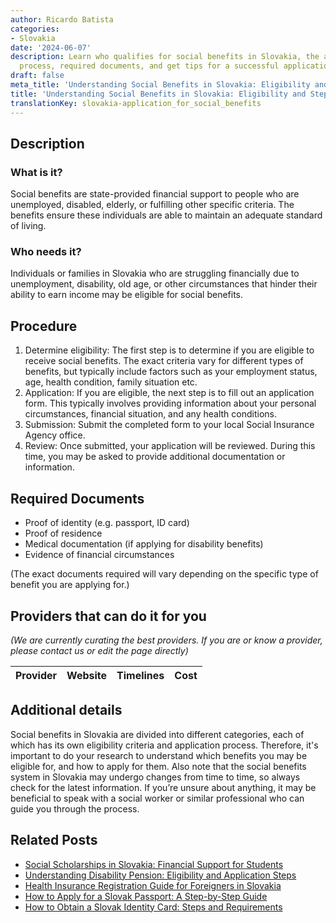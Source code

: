 ```yaml
---
author: Ricardo Batista
categories:
- Slovakia
date: '2024-06-07'
description: Learn who qualifies for social benefits in Slovakia, the application
  process, required documents, and get tips for a successful application.
draft: false
meta_title: 'Understanding Social Benefits in Slovakia: Eligibility and Steps'
title: 'Understanding Social Benefits in Slovakia: Eligibility and Steps'
translationKey: slovakia-application_for_social_benefits
---
```


## Description
### What is it?
Social benefits are state-provided financial support to people who are unemployed, disabled, elderly, or fulfilling other specific criteria. The benefits ensure these individuals are able to maintain an adequate standard of living.

### Who needs it?
Individuals or families in Slovakia who are struggling financially due to unemployment, disability, old age, or other circumstances that hinder their ability to earn income may be eligible for social benefits.

## Procedure
1. Determine eligibility: The first step is to determine if you are eligible to receive social benefits. The exact criteria vary for different types of benefits, but typically include factors such as your employment status, age, health condition, family situation etc.
2. Application: If you are eligible, the next step is to fill out an application form. This typically involves providing information about your personal circumstances, financial situation, and any health conditions.
3. Submission: Submit the completed form to your local Social Insurance Agency office.
4. Review: Once submitted, your application will be reviewed. During this time, you may be asked to provide additional documentation or information.

## Required Documents
- Proof of identity (e.g. passport, ID card)
- Proof of residence
- Medical documentation (if applying for disability benefits)
- Evidence of financial circumstances

(The exact documents required will vary depending on the specific type of benefit you are applying for.)

## Providers that can do it for you

_(We are currently curating the best providers. If you are or know a provider, please contact us or edit the page directly)_

| Provider        |     Website     |     Timelines    |       Cost      |
| :-------------: | :-------------: |  :-------------: | :-------------: |

## Additional details
Social benefits in Slovakia are divided into different categories, each of which has its own eligibility criteria and application process. Therefore, it's important to do your research to understand which benefits you may be eligible for, and how to apply for them. Also note that the social benefits system in Slovakia may undergo changes from time to time, so always check for the latest information. If you’re unsure about anything, it may be beneficial to speak with a social worker or similar professional who can guide you through the process.
## Related Posts

- [Social Scholarships in Slovakia: Financial Support for Students](https://tramitit.com/guides/slovakia/application_for_social_scholarship/)
- [Understanding Disability Pension: Eligibility and Application Steps](https://tramitit.com/guides/slovakia/application_for_disability_pension/)
- [Health Insurance Registration Guide for Foreigners in Slovakia](https://tramitit.com/guides/slovakia/health_insurance_registration/)
- [How to Apply for a Slovak Passport: A Step-by-Step Guide](https://tramitit.com/guides/slovakia/issuance_of_passport/)
- [How to Obtain a Slovak Identity Card: Steps and Requirements](https://tramitit.com/guides/slovakia/issuance_of_identity_card/)